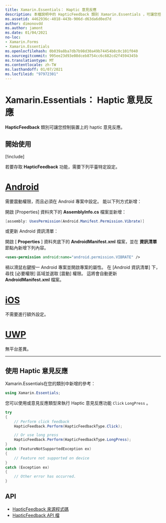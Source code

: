 ```yaml
---
title: Xamarin.Essentials： Haptic 意見反應
description: 本檔說明中的 HapticFeedback 類別 Xamarin.Essentials ，可讓您控制裝置上的 haptic 意見反應。
ms.assetid: 4462936c-4018-443b-906d-d63da6d0ed7d
author: dimonovdd
ms.author: jamont
ms.date: 01/04/2021
no-loc:
- Xamarin.Forms
- Xamarin.Essentials
ms.openlocfilehash: 0b039a8ba7db7b98d30a49b74454b8c0c101f040
ms.sourcegitcommit: 995ee23d93e08dceb8754cc6c682cd2f4594345b
ms.translationtype: MT
ms.contentlocale: zh-TW
ms.lasthandoff: 01/07/2021
ms.locfileid: "97972301"
---
```

# <a name="no-locxamarinessentials-haptic-feedback"></a>Xamarin.Essentials： Haptic 意見反應

**HapticFeedback** 類別可讓您控制裝置上的 haptic 意見反應。

## <a name="get-started"></a>開始使用

[!include[](~/essentials/includes/get-started.md)]

若要存取 **HapticFeedback** 功能，需要下列平臺特定設定。

# <a name="android"></a>[Android](#tab/android)

需要震動權限，而且必須在 Android 專案中設定。 能以下列方式新增：

開啟 [Properties] 資料夾下的 **AssemblyInfo.cs** 檔案並新增：

```csharp
[assembly: UsesPermission(Android.Manifest.Permission.Vibrate)]
```

或更新 Android 資訊清單：

開啟 [ **Properties** ] 資料夾底下的 **AndroidManifest.xml** 檔案，並在 **資訊清單** 節點內新增下列內容。

```xml
<uses-permission android:name="android.permission.VIBRATE" />
```

禍以滑鼠右鍵按一 Android 專案並開啟專案的屬性。 在 [Android 資訊清單] 下，尋找 [必要權限] 區域並選取 [震動] 權限。 這將會自動更新 **AndroidManifest.xml** 檔案。

# <a name="ios"></a>[iOS](#tab/ios)

不需要進行額外設定。

# <a name="uwp"></a>[UWP](#tab/uwp)

無平台差異。

-----

## <a name="using-haptic-feedback"></a>使用 Haptic 意見反應

Xamarin.Essentials在您的類別中新增的參考：

```csharp
using Xamarin.Essentials;
```

您可以使用或意見反應類型來執行 Haptic 意見反應功能 `Click` `LongPress` 。

```csharp
try
{
    // Perform click feedback
    HapticFeedback.Perform(HapticFeedbackType.Click);

    // Or use long press    
    HapticFeedback.Perform(HapticFeedbackType.LongPress);
}
catch (FeatureNotSupportedException ex)
{
    // Feature not supported on device
}
catch (Exception ex)
{
    // Other error has occurred.
}
```

## <a name="api"></a>API

- [HapticFeedback 來源程式碼](https://github.com/xamarin/Essentials/tree/main/Xamarin.Essentials/HapticFeedback)
- [HapticFeedback API 檔](xref:Xamarin.Essentials.HapticFeedback)
